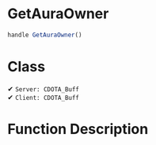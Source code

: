 # GetAuraOwner
```js	
handle GetAuraOwner()
```
# Class
✔ `Server: CDOTA_Buff`  
✔ `Client: CDOTA_Buff`  

# Function Description

